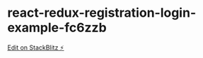 # react-redux-registration-login-example-fc6zzb

[Edit on StackBlitz ⚡️](https://stackblitz.com/edit/react-redux-registration-login-example-fc6zzb)